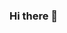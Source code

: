 ### Hi there 👋

<!--
**joelxgalarza/joelxgalarza** is a ✨ _special_ ✨ repository because its `README.md` (this file) appears on your GitHub profile.

Here are some ideas to get you started:

- 🔭 I’m currently working on Auri a tool that automates content creation and posting
- 🌱 I’m currently learning fun subjects like calculus, web development, and how to implement graph api
- 👯 I’m looking to collaborate with others to build projects and contribute to a shared goal.
- 📫 How to reach me: contact@joelgalarza.com
- 😄 Pronouns: He/Him
- ⚡ Fun fact: I have been running under 6 minutes in the mile for 5 years now (flex)
-->
